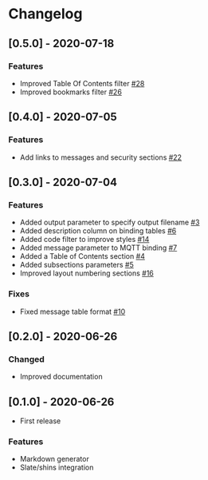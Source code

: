 # Changelog

## [0.5.0] - 2020-07-18

### Features
- Improved Table Of Contents filter [#28](https://github.com/jcmellado/markdown-template/issues/28)
- Improved bookmarks filter [#26](https://github.com/jcmellado/markdown-template/issues/26)

## [0.4.0] - 2020-07-05

### Features
- Add links to messages and security sections [#22](https://github.com/jcmellado/markdown-template/issues/22)

## [0.3.0] - 2020-07-04

### Features
- Added output parameter to specify output filename [#3](https://github.com/jcmellado/markdown-template/issues/3)
- Added description column on binding tables [#6](https://github.com/jcmellado/markdown-template/issues/6)
- Added code filter to improve styles [#14](https://github.com/jcmellado/markdown-template/issues/14)
- Added message parameter to MQTT binding [#7](https://github.com/jcmellado/markdown-template/issues/7)
- Added a Table of Contents section [#4](https://github.com/jcmellado/markdown-template/issues/4)
- Added subsections parameters [#5](https://github.com/jcmellado/markdown-template/issues/5)
- Improved layout numbering sections [#16](https://github.com/jcmellado/markdown-template/issues/16)

### Fixes
- Fixed message table format [#10](https://github.com/jcmellado/markdown-template/issues/10)

## [0.2.0] - 2020-06-26

### Changed
- Improved documentation

## [0.1.0] - 2020-06-26
- First release

### Features
- Markdown generator
- Slate/shins integration
